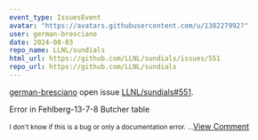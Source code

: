 ```yaml
---
event_type: IssuesEvent
avatar: "https://avatars.githubusercontent.com/u/138227992?"
user: german-bresciano
date: 2024-08-03
repo_name: LLNL/sundials
html_url: https://github.com/LLNL/sundials/issues/551
repo_url: https://github.com/LLNL/sundials
---
```


<a href='https://github.com/german-bresciano' target='_blank'>german-bresciano</a> open issue <a href='https://github.com/LLNL/sundials/issues/551' target='_blank'>LLNL/sundials#551</a>.

<p>Error in Fehlberg-13-7-8 Butcher table</p><small>I don't know if this is a bug or only a documentation error....</small><a href='https://github.com/LLNL/sundials/issues/551' target='_blank'>View Comment</a>